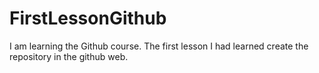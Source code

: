 # FirstLessonGithub
I am learning the Github course. The first lesson I had learned create the repository in the github web.
